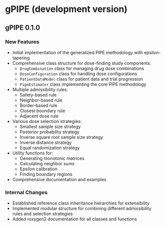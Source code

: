 # gPIPE (development version)

## gPIPE 0.1.0

### New Features

* Initial implementation of the generalized PIPE methodology with epsilon-tapering
* Comprehensive class structure for dose-finding study components:
  * `DrugCombination` class for managing drug dose combinations
  * `DoseConfiguration` class for handling dose configurations
  * `PatientDataModel` class for patient data and trial progression
  * `PipeEstimator` class implementing the core PIPE methodology
* Multiple admissibility rules:
  * Safety-based rule
  * Neighbor-based rule
  * Border-based rule
  * Closest boundary rule
  * Adjacent dose rule
* Various dose selection strategies:
  * Smallest sample size strategy
  * Posterior probability strategy
  * Inverse square root sample size strategy
  * Inverse distance strategy
  * Equal randomization strategy
* Utility functions for:
  * Generating monotonic matrices
  * Calculating neighbor sums
  * Epsilon calibration
  * Finding boundary regions
* Comprehensive documentation and examples

### Internal Changes

* Established reference class inheritance hierarchies for extensibility
* Implemented modular structure for combining different admissibility rules and selection strategies
* Added roxygen2 documentation for all classes and functions
